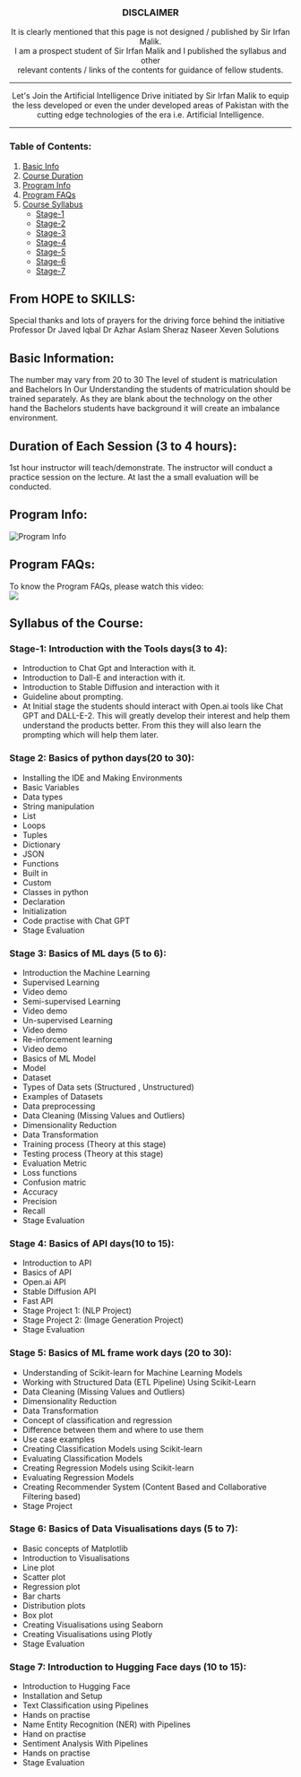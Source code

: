 <!-- # Learn AI with Irfan Malik -->
<DIV align=center>
  <h3>DISCLAIMER</h3>
  <p>It is clearly mentioned that this page is not designed / published by Sir Irfan Malik.<br/> I am a prospect student of Sir Irfan Malik and I published the syllabus and other <br/> relevant contents / links of the contents for guidance of fellow students.</p>
</DIV>
<hr>



<p align="center">Let's Join the Artificial Intelligence Drive initiated by Sir Irfan Malik to equip <br/> the less developed or even the under developed areas of Pakistan with the <br/> cutting edge technologies of the era i.e. Artificial Intelligence.</p><hr>

### Table of Contents:

 1. [Basic Info](#BasicInfo)
 2. [Course Duration](#CourseDuration)
 3. [Program Info](#ProgInfo)
 4. [Program FAQs](#FAQs)
 5. [Course Syllabus](#CourseSyllabus)
    - [Stage-1](#stage1)
    - [Stage-2](#stage2)
    - [Stage-3](#stage3)
    - [Stage-4](#stage4)
    - [Stage-5](#stage5)
    - [Stage-6](#stage6)
    - [Stage-7](#stage7)



## From HOPE to SKILLS:
Special thanks and lots of prayers for the driving force behind the initiative Professor Dr Javed Iqbal Dr Azhar Aslam Sheraz Naseer Xeven Solutions

## Basic Information: <a name="BasicInfo"></a>
The number may vary from 20 to 30 
The level of student is matriculation and Bachelors
In Our Understanding the students of matriculation should be trained separately. As they are blank about the technology on the other hand the Bachelors students have background it will create an imbalance environment.

## Duration of Each Session (3 to 4 hours): <a name="CourseDuration"></a>
1st hour instructor will teach/demonstrate. The instructor will conduct a practice session on the lecture. At last the a small evaluation will be conducted. 

## Program Info: <a name="ProgInfo"></a>
![Program Info](https://user-images.githubusercontent.com/21336372/233968764-ed1e4e7d-0916-4ff9-bb23-ee176858ed08.jpg) 
 
## Program FAQs: <a name="FAQs"></a>
To know the Program FAQs, please watch this video:<br/>
[![](https://img.youtube.com/vi/_6zP4qtIC3Y/0.jpg)](https://www.youtube.com/watch?v=_6zP4qtIC3Y)

## Syllabus of the Course: <a name="CourseSyllabus"></a>
### Stage-1: Introduction with the Tools days(3 to 4): <a name="stage1"></a>
  - Introduction to Chat Gpt and Interaction with it.
  - Introduction to Dall-E and interaction with it.
  - Introduction to Stable Diffusion and interaction with it
  - Guideline about prompting.
  - At Initial stage the students should interact with Open.ai tools like Chat GPT and DALL-E-2. This will greatly develop their interest and help them understand the products better. From this they will also learn the prompting which will help them later.

### Stage 2: Basics of python  days(20 to 30): <a name="stage2"></a>
  - Installing the IDE and Making Environments
  - Basic Variables
  - Data types
  - String manipulation
  - List
  - Loops
  - Tuples
  - Dictionary
  - JSON
  - Functions
  - Built in
  - Custom
  - Classes in python
  - Declaration
  - Initialization
  - Code practise with Chat GPT
  - Stage Evaluation

### Stage 3: Basics of ML days (5 to 6): <a name="stage3"></a>
  - Introduction the Machine Learning
  - Supervised Learning
  - Video demo
  - Semi-supervised Learning
  - Video demo
  - Un-supervised Learning
  - Video demo
  - Re-inforcement learning
  - Video demo
  - Basics of ML Model
  - Model
  - Dataset
  - Types of Data sets (Structured , Unstructured)
  - Examples of Datasets
  - Data preprocessing
  - Data Cleaning (Missing Values and Outliers)
  - Dimensionality Reduction 
  - Data Transformation
  - Training process (Theory at this stage)
  - Testing process  (Theory at this stage)
  - Evaluation Metric
  - Loss functions
  - Confusion matric
  - Accuracy
  - Precision 
  - Recall 
  - Stage Evaluation

### Stage 4: Basics of API  days(10 to 15): <a name="stage4"></a>
  - Introduction to API
  - Basics of API 
  - Open.ai API
  - Stable Diffusion API
  - Fast API
  - Stage Project 1: (NLP Project) 
  - Stage Project 2: (Image Generation Project)
  - Stage Evaluation

### Stage 5: Basics of ML frame work days (20 to 30): <a name="stage5"></a>
  - Understanding of Scikit-learn for Machine Learning Models
  - Working with Structured Data (ETL Pipeline) Using Scikit-Learn
  - Data Cleaning (Missing Values and Outliers)
  - Dimensionality Reduction
  - Data Transformation
  - Concept of classification and regression 
  - Difference between them and where to use them
  - Use case examples
  - Creating Classification Models using Scikit-learn
  - Evaluating Classification Models
  - Creating Regression Models using Scikit-learn
  - Evaluating Regression Models
  - Creating Recommender System (Content Based and Collaborative Filtering based)
  - Stage Project

### Stage 6: Basics of Data Visualisations  days (5 to 7): <a name="stage6"></a>
  - Basic concepts of Matplotlib
  - Introduction to Visualisations
  - Line plot
  - Scatter plot
  - Regression plot
  - Bar charts
  - Distribution plots
  - Box plot
  - Creating Visualisations using Seaborn
  - Creating Visualisations using Plotly
  - Stage Evaluation

### Stage 7: Introduction to Hugging Face  days (10 to 15): <a name="stage7"></a>
  - Introduction to Hugging Face 
  - Installation and Setup
  - Text Classification using Pipelines
  - Hands on practise
  - Name Entity Recognition (NER) with Pipelines
  - Hand on practise
  - Sentiment Analysis With Pipelines
  - Hands on practise
  - Stage Evaluation

